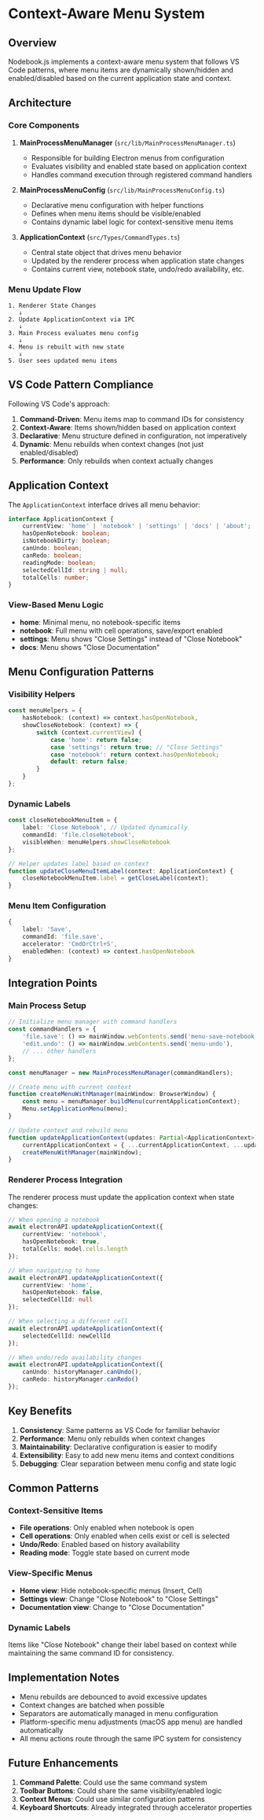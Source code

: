 # Context-Aware Menu System

## Overview

Nodebook.js implements a context-aware menu system that follows VS Code patterns, where menu items are dynamically shown/hidden and enabled/disabled based on the current application state and context.

## Architecture

### Core Components

1. **MainProcessMenuManager** (`src/lib/MainProcessMenuManager.ts`)
   - Responsible for building Electron menus from configuration
   - Evaluates visibility and enabled state based on application context
   - Handles command execution through registered command handlers

2. **MainProcessMenuConfig** (`src/lib/MainProcessMenuConfig.ts`)
   - Declarative menu configuration with helper functions
   - Defines when menu items should be visible/enabled
   - Contains dynamic label logic for context-sensitive menu items

3. **ApplicationContext** (`src/Types/CommandTypes.ts`)
   - Central state object that drives menu behavior
   - Updated by the renderer process when application state changes
   - Contains current view, notebook state, undo/redo availability, etc.

### Menu Update Flow

```
1. Renderer State Changes
   ↓
2. Update ApplicationContext via IPC
   ↓  
3. Main Process evaluates menu config
   ↓
4. Menu is rebuilt with new state
   ↓
5. User sees updated menu items
```

## VS Code Pattern Compliance

Following VS Code's approach:

1. **Command-Driven**: Menu items map to command IDs for consistency
2. **Context-Aware**: Items shown/hidden based on application context  
3. **Declarative**: Menu structure defined in configuration, not imperatively
4. **Dynamic**: Menu rebuilds when context changes (not just enabled/disabled)
5. **Performance**: Only rebuilds when context actually changes

## Application Context

The `ApplicationContext` interface drives all menu behavior:

```typescript
interface ApplicationContext {
    currentView: 'home' | 'notebook' | 'settings' | 'docs' | 'about';
    hasOpenNotebook: boolean;
    isNotebookDirty: boolean;
    canUndo: boolean;
    canRedo: boolean;
    readingMode: boolean;
    selectedCellId: string | null;
    totalCells: number;
}
```

### View-Based Menu Logic

- **home**: Minimal menu, no notebook-specific items
- **notebook**: Full menu with cell operations, save/export enabled
- **settings**: Menu shows "Close Settings" instead of "Close Notebook"
- **docs**: Menu shows "Close Documentation"

## Menu Configuration Patterns

### Visibility Helpers

```typescript
const menuHelpers = {
    hasNotebook: (context) => context.hasOpenNotebook,
    showCloseNotebook: (context) => {
        switch (context.currentView) {
            case 'home': return false;
            case 'settings': return true; // "Close Settings"
            case 'notebook': return context.hasOpenNotebook;
            default: return false;
        }
    }
};
```

### Dynamic Labels

```typescript
const closeNotebookMenuItem = {
    label: 'Close Notebook', // Updated dynamically
    commandId: 'file.closeNotebook',
    visibleWhen: menuHelpers.showCloseNotebook
};

// Helper updates label based on context
function updateCloseMenuItemLabel(context: ApplicationContext) {
    closeNotebookMenuItem.label = getCloseLabel(context);
}
```

### Menu Item Configuration

```typescript
{
    label: 'Save',
    commandId: 'file.save',
    accelerator: 'CmdOrCtrl+S',
    enabledWhen: (context) => context.hasOpenNotebook
}
```

## Integration Points

### Main Process Setup

```typescript
// Initialize menu manager with command handlers
const commandHandlers = {
    'file.save': () => mainWindow.webContents.send('menu-save-notebook'),
    'edit.undo': () => mainWindow.webContents.send('menu-undo'),
    // ... other handlers
};

const menuManager = new MainProcessMenuManager(commandHandlers);

// Create menu with current context
function createMenuWithManager(mainWindow: BrowserWindow) {
    const menu = menuManager.buildMenu(currentApplicationContext);
    Menu.setApplicationMenu(menu);
}

// Update context and rebuild menu
function updateApplicationContext(updates: Partial<ApplicationContext>) {
    currentApplicationContext = { ...currentApplicationContext, ...updates };
    createMenuWithManager(mainWindow);
}
```

### Renderer Process Integration

The renderer process must update the application context when state changes:

```typescript
// When opening a notebook
await electronAPI.updateApplicationContext({
    currentView: 'notebook',
    hasOpenNotebook: true,
    totalCells: model.cells.length
});

// When navigating to home
await electronAPI.updateApplicationContext({
    currentView: 'home',
    hasOpenNotebook: false,
    selectedCellId: null
});

// When selecting a different cell
await electronAPI.updateApplicationContext({
    selectedCellId: newCellId
});

// When undo/redo availability changes
await electronAPI.updateApplicationContext({
    canUndo: historyManager.canUndo(),
    canRedo: historyManager.canRedo()
});
```

## Key Benefits

1. **Consistency**: Same patterns as VS Code for familiar behavior
2. **Performance**: Menu only rebuilds when context changes
3. **Maintainability**: Declarative configuration is easier to modify
4. **Extensibility**: Easy to add new menu items and context conditions
5. **Debugging**: Clear separation between menu config and state logic

## Common Patterns

### Context-Sensitive Items

- **File operations**: Only enabled when notebook is open
- **Cell operations**: Only enabled when cells exist or cell is selected
- **Undo/Redo**: Enabled based on history availability
- **Reading mode**: Toggle state based on current mode

### View-Specific Menus

- **Home view**: Hide notebook-specific menus (Insert, Cell)
- **Settings view**: Change "Close Notebook" to "Close Settings"
- **Documentation view**: Change to "Close Documentation"

### Dynamic Labels

Items like "Close Notebook" change their label based on context while maintaining the same command ID for consistency.

## Implementation Notes

- Menu rebuilds are debounced to avoid excessive updates
- Context changes are batched when possible
- Separators are automatically managed in menu configuration
- Platform-specific menu adjustments (macOS app menu) are handled automatically
- All menu actions route through the same IPC system for consistency

## Future Enhancements

1. **Command Palette**: Could use the same command system
2. **Toolbar Buttons**: Could share the same visibility/enabled logic
3. **Context Menus**: Could use similar configuration patterns
4. **Keyboard Shortcuts**: Already integrated through accelerator properties
